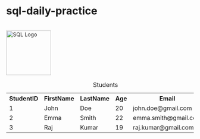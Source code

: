 # sql-daily-practice
<br>

<div align="left">
  <img src="https://img.icons8.com/color/96/000000/sql.png" alt="SQL Logo" width="120"/>
</div>

<body>
    <table>
        <caption>Students</caption>
        <tr>
            <th>StudentID</th>
            <th>FirstName</th>
            <th>LastName</th>
            <th>Age</th>
            <th>Email</th>
        </tr>
        <tr>
            <td>1</td>
            <td>John</td>
            <td>Doe</td>
            <td>20</td>
            <td>john.doe@gmail.com</td>
        </tr>
        <tr>
            <td>2</td>
            <td>Emma</td>
            <td>Smith</td>
            <td>22</td>
            <td>emma.smith@gmail.com</td>
        </tr>
        <tr>
            <td>3</td>
            <td>Raj</td>
            <td>Kumar</td>
            <td>19</td>
            <td>raj.kumar@gmail.com</td>
        </tr>
    </table>
</body>


